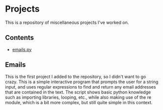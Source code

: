 # Projects
This is a repository of miscellaneous projects I've worked on.

## Contents
* [emails.py](https://github.com/joeylivorno/Projects/blob/main/emails.py)

## Emails
This is the first project I added to the repository, so I didn't want to go crazy. This is a simple interactive program that prompts the user for a string input, and uses regular expressions to find and return any email addresses that are contained in the text. The script shows basic python knowledge such as importing libraries, looping, etc., while also making use of the re module, which is a bit more complex, but still quite simple in this context.

